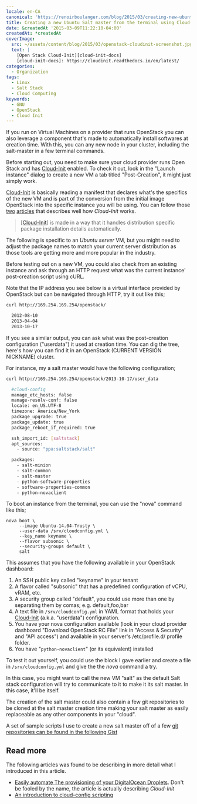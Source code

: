 ```yaml
---
locale: en-CA
canonical: 'https://renoirboulanger.com/blog/2015/03/creating-new-ubuntu-salt-master-terminal-using-cloud-init/'
title: Creating a new Ubuntu Salt master from the terminal using Cloud-Init
date: &createdAt '2015-03-09T11:22:10-04:00'
createdAt: *createdAt
coverImage:
  src: ~/assets/content/blog/2015/03/openstack-cloudinit-screenshot.jpg
  text: |
    [Open Stack Cloud-Init][cloud-init-docs]
    [cloud-init-docs]: https://cloudinit.readthedocs.io/en/latest/
categories:
  - Organization
tags:
  - Linux
  - Salt Stack
  - Cloud Computing
keywords:
  - GNU
  - OpenStack
  - Cloud Init
---
```


If you run on Virtual Machines on a provider that runs OpenStack you can also
leverage a component that's made to automatically install softwares at creation
time. With this, you can any new node in your cluster, including the salt-master
in a few terminal commands.

Before starting out, you need to make sure your cloud provider runs Open Stack
and has [Cloud-Init][0] enabled. To check it out, look in the "Launch instance"
dialog to create a new VM a tab titled "Post-Creation", it might just simply
work.

<app-image style="float:unset;" src="~/assets/content/blog/2015/03/openstack-cloudinit-launchinstance-dialog.png" alt="OpenStack Cloud-Init dialog">
</app-image>

[Cloud-Init][0] is basically reading a manifest that declares what's the
specifics of the new VM and is part of the conversion from the initial image
OpenStack into the specific instance you will be using. You can follow those
[two][1] [articles][2] that describes well how _Cloud-Init_ works.

> \[[Cloud-Init][0]\] is made in a way that it handles distribution specific
> package installation details automatically.

The following is specific to an _Ubuntu server_ VM, but you might need to adjust
the package names to match your current server distribution as those tools are
getting more and more popular in the industry.

Before testing out on a new VM, you could also check from an existing instance
and ask through an HTTP request what was the current instance' post-creation
script using cURL.

Note that the IP address you see below is a virtual interface provided by
OpenStack but can be navigated through HTTP, try it out like this;

```bash
curl http://169.254.169.254/openstack/

  2012-08-10
  2013-04-04
  2013-10-17
```

If you see a similar output, you can ask what was the post-creation
configuration ("userdata") it used at creation time. You can dig the tree,
here's how you can find it in an OpenStack (CURRENT VERSION NICKNAME) cluster.

For instance, my a salt master would have the following configuration;

```bash
curl http://169.254.169.254/openstack/2013-10-17/user_data

  #cloud-config
  manage_etc_hosts: false
  manage-resolv-conf: false
  locale: en_US.UTF-8
  timezone: America/New_York
  package_upgrade: true
  package_update: true
  package_reboot_if_required: true

  ssh_import_id: [saltstack]
  apt_sources:
    - source: "ppa:saltstack/salt"

  packages:
    - salt-minion
    - salt-common
    - salt-master
    - python-software-properties
    - software-properties-common
    - python-novaclient
```

To boot an instance from the terminal, you can use the "nova" command like this;

```terminal
nova boot \
     --image Ubuntu-14.04-Trusty \
     --user-data /srv/cloudconfig.yml \
     --key_name keyname \
     --flavor subsonic \
     --security-groups default \
     salt
```

This assumes that you have the following available in your OpenStack dashboard:

1. An SSH public key called "keyname" in your tenant
2. A flavor called "subsonic" that has a predefined configuration of vCPU, vRAM,
   etc.
3. A security group called "default", you could use more than one by separating
   them by comas; e.g. default,foo,bar
4. A text file in `/srv/cloudconfig.yml` in YAML format that holds your
   [Cloud-Init][0] (a.k.a. "userdata") configuration.
5. You have your nova configuration available (look in your cloud provider
   dashboard "Download OpenStack RC File" link in "Access & Security" and "API
   access") and available in your server's /etc/profile.d/ profile folder.
6. You have "`python-novaclient`" (or its equivalent) installed

To test it out yourself, you could use the block I gave earlier and create a
file in `/srv/cloudconfig.yml` and give the the _nova_ command a try.

In this case, you might want to call the new VM "salt" as the default Salt stack
configuration will try to communicate to it to make it its salt master. In this
case, it'll be itself.

The creation of the salt master could also contain a few git repositories to be
cloned at the salt master creation time making your salt master as easily
replaceable as any other components in your "cloud".

A set of sample scripts I use to create a new salt master off of a few [git
repositories can be found in the following Gist][3]

## Read more

The following articles was found to be describing in more detail what I
introduced in this article.

- [Easily automate The provisioning of your DigitalOcean Droplets][1]. Don't be
  fooled by the name, the article is actually describing _Cloud-Init_
- [An introduction to cloud-config scripting][2]

[0]:
  https://cloudinit.readthedocs.org/en/latest/
  'Cloud-Init reference documentation pages'
[1]:
  https://www.digitalocean.com/community/tutorials/an-introduction-to-cloud-config-scripting
  'Easily automate The provisioning of your DigitalOcean Droplets ... using Cloud-Init'
[2]:
  https://www.digitalocean.com/community/tutorials/an-introduction-to-cloud-config-scripting
  'An introduction to cloud-config scripting'
[3]: https://gist.github.com/WebPlatformDocs/01c09df78f05612c281f
